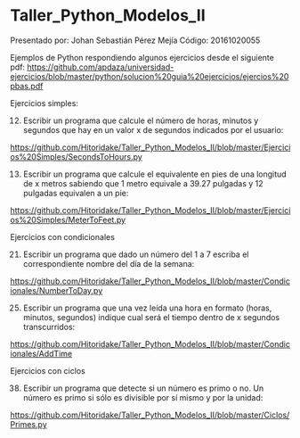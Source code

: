 # Taller_Python_Modelos_II

Presentado por: Johan Sebastián Pérez Mejía
Código: 20161020055


Ejemplos de Python respondiendo algunos ejercicios desde el siguiente pdf:
https://github.com/apdaza/universidad-ejercicios/blob/master/python/solucion%20guia%20ejercicios/ejercios%20pbas.pdf

Ejercicios simples:

12. Escribir un programa que calcule el número de horas, minutos y segundos que hay en un valor x de segundos indicados por el usuario:

https://github.com/Hitoridake/Taller_Python_Modelos_II/blob/master/Ejercicios%20Simples/SecondsToHours.py

13. Escribir un programa que calcule el equivalente en pies de una longitud de x metros sabiendo que 1 metro equivale a 39.27 pulgadas y 12 pulgadas equivalen a un pie:

https://github.com/Hitoridake/Taller_Python_Modelos_II/blob/master/Ejercicios%20Simples/MeterToFeet.py

Ejercicios con condicionales

21. Escribir un programa que dado un número del 1 a 7 escriba el correspondiente nombre del
día de la semana:

https://github.com/Hitoridake/Taller_Python_Modelos_II/blob/master/Condicionales/NumberToDay.py

25. Escribir un programa que una vez leída una hora en formato (horas, minutos, segundos) indique cual será el tiempo dentro de x segundos transcurridos:

https://github.com/Hitoridake/Taller_Python_Modelos_II/blob/master/Condicionales/AddTime

Ejercicios con ciclos

38. Escribir un programa que detecte si un número es primo o no. Un número es primo si sólo es
divisible por sí mismo y por la unidad:

https://github.com/Hitoridake/Taller_Python_Modelos_II/blob/master/Ciclos/Primes.py












